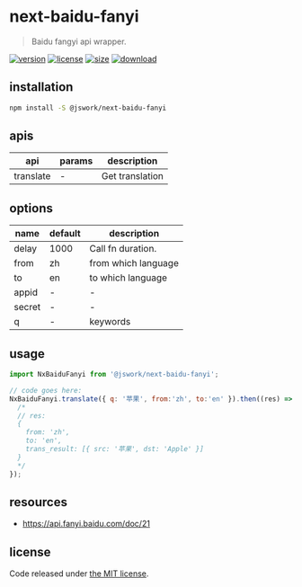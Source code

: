 # next-baidu-fanyi
> Baidu fangyi api wrapper.

[![version][version-image]][version-url]
[![license][license-image]][license-url]
[![size][size-image]][size-url]
[![download][download-image]][download-url]

## installation
```bash
npm install -S @jswork/next-baidu-fanyi
```

## apis
| api       | params | description     |
| --------- | ------ | --------------- |
| translate | -      | Get translation |


## options
| name   | default | description         |
| ------ | ------- | ------------------- |
| delay  | 1000    | Call fn duration.   |
| from   | zh      | from which language |
| to     | en      | to which language   |
| appid  | -       | -                   |
| secret | -       | -                   |
| q      | -       | keywords            |

## usage
```js
import NxBaiduFanyi from '@jswork/next-baidu-fanyi';

// code goes here:
NxBaiduFanyi.translate({ q: '苹果', from:'zh', to:'en' }).then((res) => {
  /*
  // res:
  {
    from: 'zh',
    to: 'en',
    trans_result: [{ src: '苹果', dst: 'Apple' }]
  }
  */
});
```

## resources
- https://api.fanyi.baidu.com/doc/21

## license
Code released under [the MIT license](https://github.com/afeiship/next-baidu-fanyi/blob/master/LICENSE.txt).

[version-image]: https://img.shields.io/npm/v/@jswork/next-baidu-fanyi
[version-url]: https://npmjs.org/package/@jswork/next-baidu-fanyi

[license-image]: https://img.shields.io/npm/l/@jswork/next-baidu-fanyi
[license-url]: https://github.com/afeiship/next-baidu-fanyi/blob/master/LICENSE.txt

[size-image]: https://img.shields.io/bundlephobia/minzip/@jswork/next-baidu-fanyi
[size-url]: https://github.com/afeiship/next-baidu-fanyi/blob/master/dist/next-baidu-fanyi.min.js

[download-image]: https://img.shields.io/npm/dm/@jswork/next-baidu-fanyi
[download-url]: https://www.npmjs.com/package/@jswork/next-baidu-fanyi

